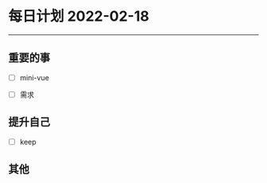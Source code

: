 #  每日计划 2022-02-18
---
## 重要的事
- [ ]  mini-vue
- [ ]  需求




## 提升自己
- [ ]  keep
  



## 其他








